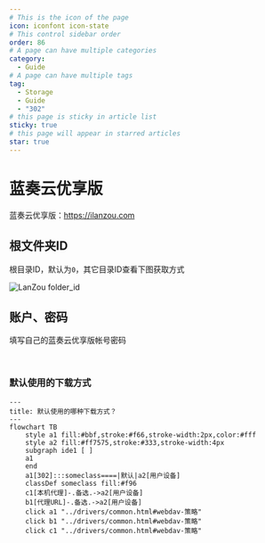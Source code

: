 ```yaml
---
# This is the icon of the page
icon: iconfont icon-state
# This control sidebar order
order: 86
# A page can have multiple categories
category:
  - Guide
# A page can have multiple tags
tag:
  - Storage
  - Guide
  - "302"
# this page is sticky in article list
sticky: true
# this page will appear in starred articles
star: true
---
```


# 蓝奏云优享版

蓝奏云优享版：https://ilanzou.com



## **根文件夹ID**

根目录ID，默认为`0`，其它目录ID查看下图获取方式

<img src="/img/drivers/lanzou/ilanzou_folder.png" alt="LanZou folder_id"/>

<br/>



## **账户、密码**

填写自己的蓝奏云优享版帐号密码

<br/>



### **默认使用的下载方式**

```mermaid
---
title: 默认使用的哪种下载方式？
---
flowchart TB
    style a1 fill:#bbf,stroke:#f66,stroke-width:2px,color:#fff
    style a2 fill:#ff7575,stroke:#333,stroke-width:4px
    subgraph ide1 [ ]
    a1
    end
    a1[302]:::someclass====|默认|a2[用户设备]
    classDef someclass fill:#f96
    c1[本机代理]-.备选.->a2[用户设备]
    b1[代理URL]-.备选.->a2[用户设备]
    click a1 "../drivers/common.html#webdav-策略"
    click b1 "../drivers/common.html#webdav-策略"
    click c1 "../drivers/common.html#webdav-策略"
```
